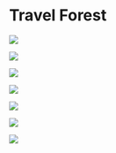 # Travel Forest

![](https://github.com/JayantGoel001/Travel-Forest/blob/master/screenshots/sss1.png)

![](https://github.com/JayantGoel001/Travel-Forest/blob/master/screenshots/sss2.png)

![](https://github.com/JayantGoel001/Travel-Forest/blob/master/screenshots/sss3.png)

![](https://github.com/JayantGoel001/Travel-Forest/blob/master/screenshots/sss4.png)

![](https://github.com/JayantGoel001/Travel-Forest/blob/master/screenshots/sss5.png)

![](https://github.com/JayantGoel001/Travel-Forest/blob/master/screenshots/sss6.png)

![](https://github.com/JayantGoel001/Travel-Forest/blob/master/screenshots/sss7.png)
